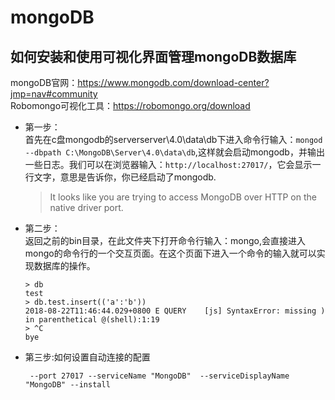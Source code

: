 # mongoDB
## 如何安装和使用可视化界面管理mongoDB数据库
mongoDB官网：https://www.mongodb.com/download-center?jmp=nav#community<br>
Robomongo可视化工具：https://robomongo.org/download
- 第一步：<br>
首先在c盘mongodb的serverserver\4.0\data\db下进入命令行输入：`mongod --dbpath C:\MongoDB\Server\4.0\data\db`,这样就会启动mongodb，并输出一些日志。我们可以在浏览器输入：`http://localhost:27017/`，它会显示一行文字，意思是告诉你，你已经启动了mongodb.
  >  It looks like you are trying to access MongoDB over HTTP on the native driver port.
- 第二步：<br>
返回之前的bin目录，在此文件夹下打开命令行输入：mongo,会直接进入mongo的命令行的一个交互页面。在这个页面下进入一个命令的输入就可以实现数据库的操作。
    ```
    > db
    test
    > db.test.insert(('a':'b'))
    2018-08-22T11:46:44.029+0800 E QUERY    [js] SyntaxError: missing ) in parenthetical @(shell):1:19
    > ^C
    bye
    ```
- 第三步:如何设置自动连接的配置
    ```C:\Windows\system32>mongod --bind_ip 0.0.0.0 --logpath C:\MongoDB\Server\4.0\data\db\logs\mongo.log --logappend --dbpath C:\MongoDB\Server\4.0\data\db
     --port 27017 --serviceName "MongoDB"  --serviceDisplayName "MongoDB" --install
    ```
